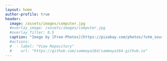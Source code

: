 ```yaml
---
layout: home
author-profile: true
header:
  image: /assets/images/computer.jpg
  #overlay_image: /assets/images/computer.jpg
  #overlay_filter: 0.5
  caption: "Image by [Free-Photos](https://pixabay.com/photos/?utm_source=link-attribution&amp;utm_medium=referral&amp;utm_campaign=image&amp;utm_content=336377) from [Pixabay](https://pixabay.com/?utm_source=link-attribution&amp;utm_medium=referral&amp;utm_campaign=image&amp;utm_content=336377)"
  #actions:
  #  - label: "View Repository"
  #    url: "https://github.com/sammaya164/sammaya164.github.io"
---
```

